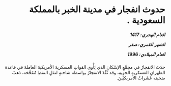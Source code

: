 <h1 dir="rtl">حدوث انفجار في مدينة الخبر بالمملكة السعودية .</h1>

<h5 dir="rtl">العام الهجري:  1417

الشهر القمري: صفر

العام الميلادي: 1996</h5>

<p dir="rtl">حدَثَ الانفجارُ في مجمَّعِ الإسْكانِ الذي يَأْوي القواتِ العسكريةَ الأمريكيةَ العاملةَ في قاعدة الظهرانِ العسكريةِ الجويةِ، وقد نُفِّذَ الانفجارُ بواسطة شاحنةٍ لنقلِ النفطِ مُفَخَّخة، ذهبَ ضحيته عَشَراتُ الأمريكيِّينَ.</p></br>
